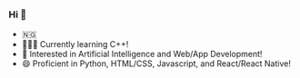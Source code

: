 ### Hi 👋
- 🇳🇬
- 👩🏾‍💻 Currently learning C++!
- 🌟 Interested in Artificial Intelligence and Web/App Development!
- 😄 Proficient in Python, HTML/CSS, Javascript, and React/React Native!

<!--
**maryadegbesan/MaryAdegbesan** is a ✨ _special_ ✨ repository because its `README.md` (this file) appears on your GitHub profile.

Here are some ideas to get you started:

- 🔭 I’m currently working on ...
- 🌱 I’m currently learning ...
- 👯 I’m looking to collaborate on ...
- 🤔 I’m looking for help with ...
- 💬 Ask me about ...
- 📫 How to reach me: ...
- 😄 Pronouns: ...
- ⚡ Fun fact: ...
-->
